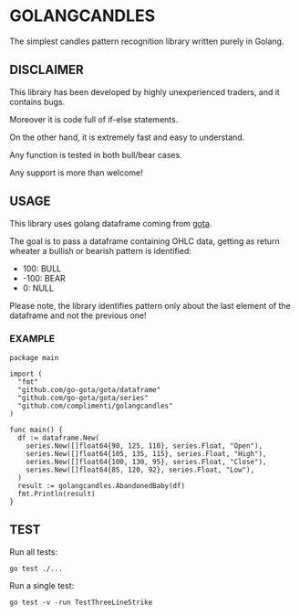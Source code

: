 # GOLANGCANDLES

The simplest candles pattern recognition library written purely in Golang.

## DISCLAIMER

This library has been developed by highly unexperienced traders, and it contains bugs.

Moreover it is code full of if-else statements.

On the other hand, it is extremely fast and easy to understand.

Any function is tested in both bull/bear cases.

Any support is more than welcome!

## USAGE

This library uses golang dataframe coming from [gota](https://github.com/go-gota/gota).

The goal is to pass a dataframe containing OHLC data, getting as return wheater a bullish or bearish pattern is identified:

- 100: BULL
- -100: BEAR
- 0: NULL

Please note, the library identifies pattern only about the last element of the dataframe and not the previous one!

### EXAMPLE

```golang
package main

import (
  "fmt"
  "github.com/go-gota/gota/dataframe"
  "github.com/go-gota/gota/series"
  "github.com/complimenti/golangcandles"
)

func main() {
  df := dataframe.New(
    series.New([]float64{90, 125, 110}, series.Float, "Open"),
    series.New([]float64{105, 135, 115}, series.Float, "High"),
    series.New([]float64{100, 130, 95}, series.Float, "Close"),
    series.New([]float64{85, 120, 92}, series.Float, "Low"),
  )
  result := golangcandles.AbandonedBaby(df)
  fmt.Println(result)
}
```

## TEST

Run all tests:

```shell
go test ./...
```

Run a single test:

```shell
go test -v -run TestThreeLineStrike
```
